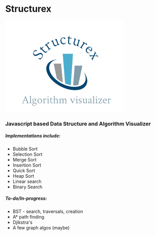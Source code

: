 # Structurex

![img](Src/Assets/logo.png)

### Javascript based Data Structure and Algorithm Visualizer

##### Implementations include:
* Bubble Sort
* Selection Sort
* Merge Sort
* Insertion Sort
* Quick Sort
* Heap Sort
* Linear search
* Binary Search

##### To-do/In-progress:
* BST - search, traversals, creation
* A* path finding
* Djikstra's
* A few graph algos (maybe)
